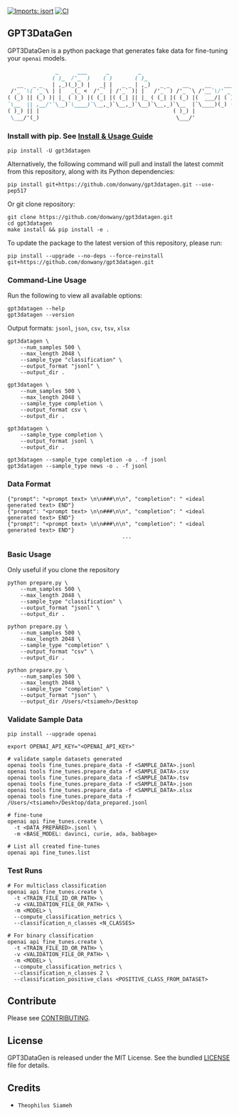 [![Imports: isort](https://img.shields.io/badge/%20imports-isort-%231674b1?style=flat&labelColor=ef8336)](https://pycqa.github.io/isort/)
[![CI](https://github.com/donwany/gpt3datagen/actions/workflows/CI.yml/badge.svg)](https://github.com/donwany/gpt3datagen/actions/workflows/CI.yml)
## GPT3DataGen
GPT3DataGen is a python package that generates fake data for fine-tuning your `openai` models.
```markdown
               _      ___      _         _
              ( )_  /'_  )    ( )       ( )_
   __   _ _   | ,_)(_)_) |   _| |   _ _ | ,_)   _ _    __     __    ___
 /'_ `\( '_`\ | |   _(_ <  /'_` | /'_` )| |   /'_` ) /'_ `\ /'__`\/' _ `\
( (_) || (_) )| |_ ( )_) |( (_| |( (_| || |_ ( (_| |( (_) |(  ___/| ( ) |
`\__  || ,__/'`\__)`\____)`\__,_)`\__,_)`\__)`\__,_)`\__  |`\____)(_) (_)v1.0.1
( )_) || |                                          ( )_) |
 \___/'(_)                                           \___/'


```

### Install with pip. See [Install & Usage Guide](https://pypi.org/project/gpt3datagen/)
```shell
pip install -U gpt3datagen
```
Alternatively, the following command will pull and install the latest commit
from this repository, along with its Python dependencies:
```shell
pip install git+https://github.com/donwany/gpt3datagen.git --use-pep517 
```
Or git clone repository:
```shell
git clone https://github.com/donwany/gpt3datagen.git
cd gpt3datagen
make install && pip install -e .
```

To update the package to the latest version of this repository, please run:
```shell
pip install --upgrade --no-deps --force-reinstall git+https://github.com/donwany/gpt3datagen.git
```

### Command-Line Usage
Run the following to view all available options:
```shell
gpt3datagen --help
gpt3datagen --version
```
Output formats: `jsonl`, `json`, `csv`, `tsv`, `xlsx`
```shell
gpt3datagen \
    --num_samples 500 \
    --max_length 2048 \
    --sample_type "classification" \
    --output_format "jsonl" \
    --output_dir .
    
gpt3datagen \
    --num_samples 500 \
    --max_length 2048 \
    --sample_type completion \
    --output_format csv \
    --output_dir .

gpt3datagen \
    --sample_type completion \
    --output_format jsonl \
    --output_dir .
    
gpt3datagen --sample_type completion -o . -f jsonl
gpt3datagen --sample_type news -o . -f jsonl
```
### Data Format
```shell
{"prompt": "<prompt text> \n\n###\n\n", "completion": " <ideal generated text> END"}
{"prompt": "<prompt text> \n\n###\n\n", "completion": " <ideal generated text> END"}
{"prompt": "<prompt text> \n\n###\n\n", "completion": " <ideal generated text> END"}
                                    ...
```
### Basic Usage
Only useful if you clone the repository
```shell
python prepare.py \
    --num_samples 500 \
    --max_length 2048 \
    --sample_type "classification" \
    --output_format "jsonl" \
    --output_dir .

python prepare.py \
    --num_samples 500 \
    --max_length 2048 \
    --sample_type "completion" \
    --output_format "csv" \
    --output_dir .
    
python prepare.py \
    --num_samples 500 \
    --max_length 2048 \
    --sample_type "completion" \
    --output_format "json" \
    --output_dir /Users/<tsiameh>/Desktop
```
### Validate Sample Data
```shell
pip install --upgrade openai

export OPENAI_API_KEY="<OPENAI_API_KEY>"

# validate sample datasets generated
openai tools fine_tunes.prepare_data -f <SAMPLE_DATA>.jsonl
openai tools fine_tunes.prepare_data -f <SAMPLE_DATA>.csv
openai tools fine_tunes.prepare_data -f <SAMPLE_DATA>.tsv
openai tools fine_tunes.prepare_data -f <SAMPLE_DATA>.json
openai tools fine_tunes.prepare_data -f <SAMPLE_DATA>.xlsx
openai tools fine_tunes.prepare_data -f /Users/<tsiameh>/Desktop/data_prepared.jsonl

# fine-tune
openai api fine_tunes.create \
  -t <DATA_PREPARED>.jsonl \
  -m <BASE_MODEL: davinci, curie, ada, babbage>
  
# List all created fine-tunes
openai api fine_tunes.list
```

### Test Runs
```shell
# For multiclass classification
openai api fine_tunes.create \
  -t <TRAIN_FILE_ID_OR_PATH> \
  -v <VALIDATION_FILE_OR_PATH> \
  -m <MODEL> \
  --compute_classification_metrics \
  --classification_n_classes <N_CLASSES>

# For binary classification
openai api fine_tunes.create \
  -t <TRAIN_FILE_ID_OR_PATH> \
  -v <VALIDATION_FILE_OR_PATH> \
  -m <MODEL> \
  --compute_classification_metrics \
  --classification_n_classes 2 \
  --classification_positive_class <POSITIVE_CLASS_FROM_DATASET>
```

Contribute
----------
Please see [CONTRIBUTING](https://github.com/donwany/gpt3datagen/blob/main/CONTRIBUTING.rst).

License
-------
GPT3DataGen is released under the MIT License. See the bundled [LICENSE](https://github.com/donwany/gpt3datagen/blob/main/LICENCE.txt) file
for details.

Credits
-------
-  `Theophilus Siameh`
